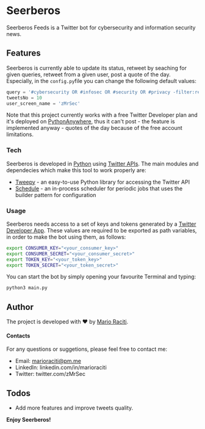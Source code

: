 # Seerberos

Seerberos Feeds is a Twitter bot for cybersecurity and information security news.

## Features

Seerberos is currently able to update its status, retweet by seaching for given queries, retweet from a given user, post a quote of the day.
Especially, in the `config.py`file you can change the following default values:

```python
query = '#cybersecurity OR #infosec OR #security OR #privacy -filter:retweets -filter:replies'
tweetsNo = 10
user_screen_name = 'zMrSec'
```

Note that this project currently works with a free Twitter Developer plan and it's deployed on [PythonAnywhere](https://www.pythonanywhere.com/user/seerberos/), thus it can't post - the feature is implemented anyway - quotes of the day because of the free account limitations.

### Tech

Seerberos is developed in [Python](https://www.python.org/downloads/) using [Twitter APIs](https://developer.twitter.com/en/docs). The main modules and dependecies which make this tool to work properly are:

- [Tweepy](http://docs.tweepy.org/en/latest/) - an easy-to-use Python library for accessing the Twitter API
- [Schedule](https://pypi.org/project/schedule/) - an in-process scheduler for periodic jobs that uses the builder pattern for configuration

### Usage

Seerberos needs access to a set of keys and tokens generated by a [Twitter Developer App](https://developer.twitter.com/en/apps). These values are required to be exported as path variables, in order to make the bot using them, as follows:

```sh
export CONSUMER_KEY="<your_consumer_key>"
export CONSUMER_SECRET="<your_consumer_secret>"
export TOKEN_KEY="<your_token_key>"
export TOKEN_SECRET="<your_token_secret>"
```

You can start the bot by simply opening your favourite Terminal and typing:

```sh
python3 main.py
```

## Author

The project is developed with ♥ by [Mario Raciti](https://marioraciti.ml).

#### Contacts

For any questions or suggetions, please feel free to contact me:

- Email: marioraciti@pm.me
- LinkedIn: linkedin.com/in/marioraciti
- Twitter: twitter.com/zMrSec

## Todos

- Add more features and improve tweets quality.

**Enjoy Seerberos!**
